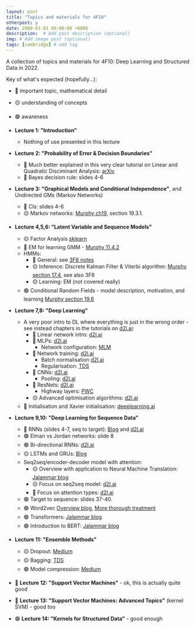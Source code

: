 ```yaml
---
layout: post
title: "Topics and materials for 4F10"
otherpost: y
date: 2000-01-01 00:00:00 +0000
description:  # Add post description (optional)
img: # Add image post (optional)
tags: [cambridge] # add tag
---
```


A collection of topics and materials for 4F10: Deep Learning and Structured Data in 2022.

Key of what's expected (hopefully...):
- 🔴 important topic, mathematical detail
- 🟡 understanding of concepts
- 🟢 awareness

- **Lecture 1: "Introduction"**
    - Nothing of use presented in this lecture
- **Lecture 2: "Probability of Error & Decision Boundaries"**
    - 🔴 Much better explained in this very clear tutorial on Linear and Quadratic Disciminant Analysis: [arXiv](https://arxiv.org/abs/1906.02590)
    - 🔴 Bayes decision rule: slides 4-6
- **Lecture 3: "Graphical Models and Conditional Independence"**, and Undirected GMs (Markov Networks)
    - 🔴 CIs: slides 4-6
    - 🟡 Markov networks: [Murphy ch19](https://www.cs.ubc.ca/~murphyk/MLbook/pml-print3-ch19.pdf), section 19.3.1.
- **Lecture 4,5,6: "Latent Variable and Sequence Models"**
    - 🟡 Factor Analysis [sklearn](https://scikit-learn.org/stable/modules/decomposition.html#factor-analysis)
    - 🔴 EM for learning GMM - [Murphy 11.4.2](https://andrewwango.github.io/assets/pdf/Murphy_PML_sec11_4.pdf)
    - HMMs:
        - 🔴 General: see [3F8 notes](https://andrewwango.github.io/assets/pdf/3F8_sequence_modelling.pdf)
        - 🟡 Inference: Discrete Kalman Filter & Viterbi algorithm: [Murphy section 17.4](https://andrewwango.github.io/assets/pdf/Murphy_PML_sec17_4.pdf), see also 3F8
        - 🟡 Learning: EM (not covered really)
    - 🟢 Conditional Random Fields - model description, motivation, and learning [Murphy section 19.6](https://andrewwango.github.io/assets/pdf/Murphy_PML_sec19_6.pdf)
- **Lecture 7,8: "Deep Learning"**
    - A very poor intro to DL where everything is just in the wrong order - see instead chapters in the tutorials on [d2l.ai](http://d2l.ai):
        - 🔴 Linear network intro: [d2l.ai](http://d2l.ai/chapter_linear-networks) 
        - 🔴 MLPs: [d2l.ai](http://d2l.ai/chapter_multilayer-perceptrons) 
            - Network configuration: [MLM](https://machinelearningmastery.com/how-to-configure-the-number-of-layers-and-nodes-in-a-neural-network/)
        - 🔴 Network training: [d2l.ai](http://d2l.ai/chapter_multilayer-perceptrons/backprop.html ) 
            - Batch normalisation [d2l.ai](http://d2l.ai/chapter_convolutional-modern/batch-norm.html)
            - Regularisation: [TDS](https://towardsdatascience.com/regularization-in-deep-learning-l1-l2-and-dropout-377e75acc036)
        - 🔴 CNNs: [d2l.ai](http://d2l.ai/chapter_convolutional-neural-networks) 
            - Pooling: [d2l.ai](http://d2l.ai/chapter_convolutional-neural-networks/pooling.html)
        - 🔴 ResNets: [d2l.ai](http://d2l.ai/chapter_convolutional-modern/resnet.html ) 
            - Highway layers: [PWC](https://paperswithcode.com/method/highway-layer)
        - 🟡 Advanced optimisation algorithms: [d2l.ai](http://d2l.ai/chapter_optimization) 
    - 🔴 Initialisation and Xavier initialisation: [deeplearning.ai](https://www.deeplearning.ai/ai-notes/initialization/)
- **Lecture 9,10: "Deep Learning for Sequence Data"**
    - 🔴 RNNs (slides 4-7, seq to target): [Blog](https://victorzhou.com/blog/intro-to-rnns/) and [d2l.ai](https://d2l.ai/chapter_recurrent-neural-networks/rnn.html)
    - 🟢 Elman vs Jordan networks: slide 8
    - 🟢 Bi-directional RNNs: [d2l.ai](https://d2l.ai/chapter_recurrent-modern/bi-rnn.html)
    - 🟡 LSTMs and GRUs: [Blog](https://colah.github.io/posts/2015-08-Understanding-LSTMs/)
    - Seq2seq/encoder-decoder model with attention:
        - 🟡 Overview with application to Neural Machine Translation: [Jalammar blog](https://jalammar.github.io/visualizing-neural-machine-translation-mechanics-of-seq2seq-models-with-attention/)
        - 🟡 Focus on seq2seq model: [d2l.ai](https://d2l.ai/chapter_recurrent-modern/seq2seq.html)
        - 🔴 Focus on attention types: [d2l.ai](https://d2l.ai/chapter_attention-mechanisms/attention-scoring-functions.html)
    - 🟢 Target to sequence: slides 37-40.
    - 🟢 Word2vec [Overview blog](https://wiki.pathmind.com/word2vec), [More thorough treatment](https://d2l.ai/chapter_natural-language-processing-pretraining/word2vec.html?highlight=word2vec)
    - 🟢 Transformers: [Jalammar blog](https://jalammar.github.io/illustrated-transformer/)
    - 🟢 Introduction to BERT: [Jalammar blog](https://jalammar.github.io/illustrated-bert/)
- **Lecture 11: "Ensemble Methods"**
    - 🟡 Dropout: [Medium](https://prvnk10.medium.com/ensemble-methods-and-the-dropout-technique-95f36e4ae9be)
    - 🟡 Bagging: [TDS](https://towardsdatascience.com/ensemble-methods-bagging-boosting-and-stacking-c9214a10a205)
    - 🟢 Model compression: [Medium](https://medium.com/analytics-vidhya/knowledge-distillation-in-a-deep-neural-network-c9dd59aff89b)
- 🔴 **Lecture 12: "Support Vector Machines"** - ok, this is actually quite good
- 🔴 **Lecture 13: "Support Vector Machines: Advanced Topics"** (kernel SVM) - good too
- 🟢 **Lecture 14: "Kernels for Structured Data"** - good enough